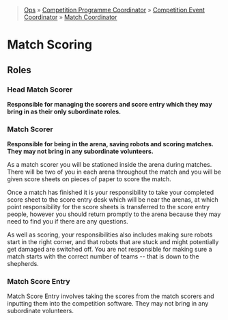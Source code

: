 > [Ops](https://bitbucket.org/srobo/ops-manual/wiki/Home) » [Competition Programme Coordinator](https://bitbucket.org/rspanton/sr-comp-programme/wiki/Home) » [Competition Event Coordinator](https://bitbucket.org/rspanton/sr-event-coord/wiki/Home) » [Match Coordinator](https://github.com/thomasleese/sr-match-coordinator/wiki)

# Match Scoring

## Roles

### Head Match Scorer

**Responsible for managing the scorers and score entry which they may bring in as their only subordinate roles.**

### Match Scorer

**Responsible for being in the arena, saving robots and scoring matches. They may not bring in any subordinate volunteers.**

As a match scorer you will be stationed inside the arena during matches. There will be two of you in each arena throughout the match and you will be given score sheets on pieces of paper to score the match. 

Once a match has finished it is your responsibility to take your completed score sheet to the score entry desk which will be near the arenas, at which point responsibility for the score sheets is transferred to the score entry people, however you should return promptly to the arena because they may need to find you if there are any questions.

As well as scoring, your responsibilities also includes making sure robots start in the right corner, and that robots that are stuck and might potentially get damaged are switched off. You are not responsible for making sure a match starts with the correct number of teams -- that is down to the shepherds.

### Match Score Entry

Match Score Entry involves taking the scores from the match scorers and inputting them into the competition software. They may not bring in any subordinate volunteers.